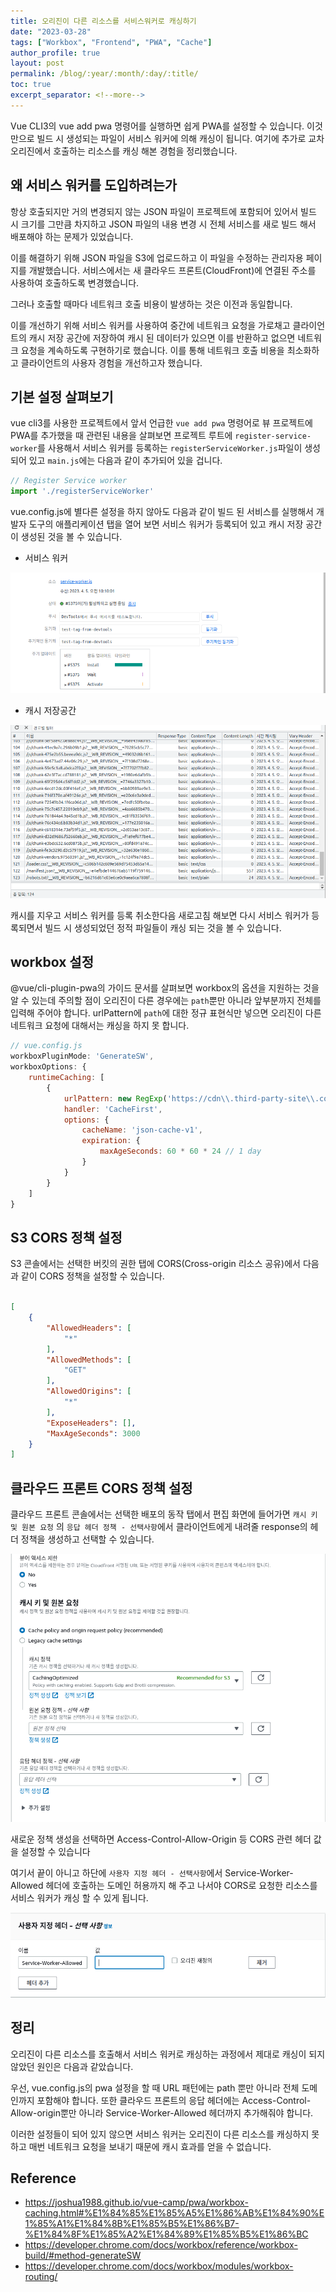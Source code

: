 ```yaml
---
title: 오리진이 다른 리소스를 서비스워커로 캐싱하기
date: "2023-03-28"
tags: ["Workbox", "Frontend", "PWA", "Cache"]
author_profile: true
layout: post
permalink: /blog/:year/:month/:day/:title/
toc: true
excerpt_separator: <!--more-->
---
```


Vue CLI3의 vue add pwa 명령어를 실행하면 쉽게 PWA를 설정할 수 있습니다. 이것만으로 빌드 시 생성되는 파일이 서비스 워커에 의해 캐싱이 됩니다. 여기에 추가로 교차 오리진에서 호출하는 리소스를 캐싱 해본 경험을 정리했습니다.
<!--more-->

## 왜 서비스 워커를 도입하려는가

항상 호출되지만 거의 변경되지 않는 JSON 파일이 프로젝트에 포함되어 있어서 빌드 시 크기를 그만큼 차지하고 JSON 파일의 내용 변경 시 전체 서비스를 새로 빌드 해서 배포해야 하는 문제가 있었습니다.

이를 해결하기 위해 JSON 파일을 S3에 업로드하고 이 파일을 수정하는 관리자용 페이지를 개발했습니다. 서비스에서는 새 클라우드 프론트(CloudFront)에 연결된 주소를 사용하여 호출하도록 변경했습니다.

그러나 호출할 때마다 네트워크 호출 비용이 발생하는 것은 이전과 동일합니다.

이를 개선하기 위해 서비스 워커를 사용하여 중간에 네트워크 요청을 가로채고 클라이언트의 캐시 저장 공간에 저장하여 캐시 된 데이터가 있으면 이를 반환하고 없으면 네트워크 요청을 계속하도록 구현하기로 했습니다. 이를 통해 네트워크 호출 비용을 최소화하고 클라이언트의 사용자 경험을 개선하고자 했습니다.

## 기본 설정 살펴보기

vue cli3를 사용한 프로젝트에서 앞서 언급한 `vue add pwa` 명령어로 뷰 프로젝트에 PWA를 추가했을 때 관련된 내용을 살펴보면 프로젝트 루트에 `register-service-worker`를 사용해서 서비스 워커를 등록하는 `registerServiceWorker.js`파일이 생성되어 있고 `main.js`에는 다음과 같이 추가되어 있을 겁니다.

```js
// Register Service worker
import './registerServiceWorker'
```

vue.config.js에 별다른 설정을 하지 않아도 다음과 같이 빌드 된 서비스를 실행해서 개발자 도구의 애플리케이션 탭을 열어 보면 서비스 워커가 등록되어 있고 캐시 저장 공간이 생성된 것을 볼 수 있습니다.

- 서비스 워커

<img src="/assets/images/posts/2023/04/05/001.png"/>

- 캐시 저장공간

<img src="/assets/images/posts/2023/04/05/002.png"/>

캐시를 지우고 서비스 워커를 등록 취소한다음 새로고침 해보면 다시 서비스 워커가 등록되면서 빌드 시 생성되었던 정적 파일들이 캐싱 되는 것을 볼 수 있습니다.

## workbox 설정

@vue/cli-plugin-pwa의 가이드 문서를 살펴보면 workbox의 옵션을 지원하는 것을 알 수 있는데 주의할 점이 오리진이 다른 경우에는 `path`뿐만 아니라 앞부분까지 전체를 입력해 주어야 합니다. urlPattern에 `path`에 대한 정규 표현식만 넣으면  오리진이 다른 네트워크 요청에 대해서는 캐싱을 하지 못 합니다.

```js
// vue.config.js
workboxPluginMode: 'GenerateSW',
workboxOptions: {
    runtimeCaching: [
        {
            urlPattern: new RegExp('https://cdn\\.third-party-site\\.com.*/styles/.*\\.css'),
            handler: 'CacheFirst',
            options: {
                cacheName: 'json-cache-v1',
                expiration: {
                    maxAgeSeconds: 60 * 60 * 24 // 1 day
                }
            }
        }
    ]
}
```

## S3 CORS 정책 설정

S3 콘솔에서는 선택한 버킷의 권한 탭에 CORS(Cross-origin 리소스 공유)에서 다음과 같이 CORS 정책을 설정할 수 있습니다.

```json

[
    {
        "AllowedHeaders": [
            "*"
        ],
        "AllowedMethods": [
            "GET"
        ],
        "AllowedOrigins": [
            "*"
        ],
        "ExposeHeaders": [],
        "MaxAgeSeconds": 3000
    }
]
```

## 클라우드 프론트 CORS 정책 설정

클라우드 프론트 콘솔에서는 선택한 배포의 동작 탭에서 편집 화면에 들어가면 `캐시 키 및 원본 요청` 의 `응답 헤더 정책 - 선택사항`에서 클라이언트에게 내려줄 response의 헤더 정책을 생성하고 선택할 수 있습니다.

<img src="/assets/images/posts/2023/04/05/003.png"/>

새로운 정책 생성을 선택하면 Access-Control-Allow-Origin 등 CORS 관련 헤더 값을 설정할 수 있습니다

여기서 끝이 아니고 하단에 `사용자 지정 헤더 - 선택사항`에서 Service-Worker-Allowed 헤더에 호출하는 도메인 허용까지 해 주고 나서야 CORS로 요청한 리소스를 서비스 워커가 캐싱 할 수 있게 됩니다.

<img src="/assets/images/posts/2023/04/05/004.png"/>

## 정리

오리진이 다른 리소스를 호출해서 서비스 워커로 캐싱하는 과정에서 제대로 캐싱이 되지 않았던 원인은 다음과 같았습니다.

우선, vue.config.js의 pwa 설정을 할 때 URL 패턴에는 path 뿐만 아니라 전체 도메인까지 포함해야 합니다. 또한 클라우드 프론트의 응답 헤더에는 Access-Control-Allow-origin뿐만 아니라 Service-Worker-Allowed 헤더까지 추가해줘야 합니다.

이러한 설정들이 되어 있지 않으면 서비스 워커는 오리진이 다른 리소스를 캐싱하지 못하고 매번 네트워크 요청을 보내기 때문에 캐시 효과를 얻을 수 없습니다.

## Reference

- <https://joshua1988.github.io/vue-camp/pwa/workbox-caching.html#%E1%84%85%E1%85%A5%E1%86%AB%E1%84%90%E1%85%A1%E1%84%8B%E1%85%B5%E1%86%B7-%E1%84%8F%E1%85%A2%E1%84%89%E1%85%B5%E1%86%BC>
- <https://developer.chrome.com/docs/workbox/reference/workbox-build/#method-generateSW>
- <https://developer.chrome.com/docs/workbox/modules/workbox-routing/>
